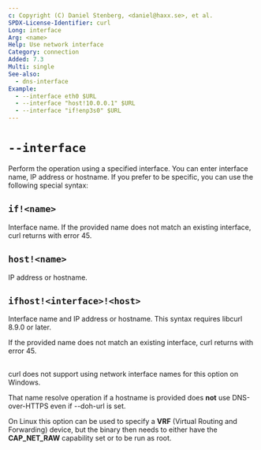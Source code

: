```yaml
---
c: Copyright (C) Daniel Stenberg, <daniel@haxx.se>, et al.
SPDX-License-Identifier: curl
Long: interface
Arg: <name>
Help: Use network interface
Category: connection
Added: 7.3
Multi: single
See-also:
  - dns-interface
Example:
  - --interface eth0 $URL
  - --interface "host!10.0.0.1" $URL
  - --interface "if!enp3s0" $URL
---
```


# `--interface`

Perform the operation using a specified interface. You can enter interface
name, IP address or hostname. If you prefer to be specific, you can use the
following special syntax:

## `if!<name>`

Interface name. If the provided name does not match an existing interface,
curl returns with error 45.

## `host!<name>`

IP address or hostname.

## `ifhost!<interface>!<host>`

Interface name and IP address or hostname. This syntax requires libcurl 8.9.0
or later.

If the provided name does not match an existing interface, curl returns with
error 45.

##

curl does not support using network interface names for this option on
Windows.

That name resolve operation if a hostname is provided does **not** use
DNS-over-HTTPS even if --doh-url is set.

On Linux this option can be used to specify a **VRF** (Virtual Routing and
Forwarding) device, but the binary then needs to either have the
**CAP_NET_RAW** capability set or to be run as root.
